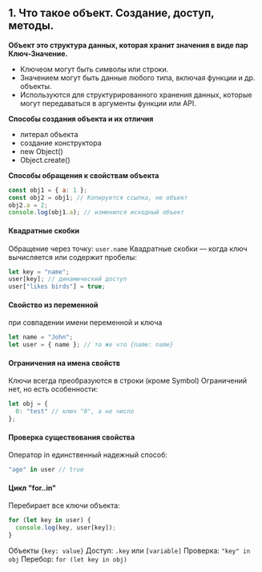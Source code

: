 ## 1. Что такое объект. Создание, доступ, методы.


 **Объект это структура данных, которая хранит значения в виде пар Ключ-Значение.**
- Ключеом могут быть символы или строки.
- Значением могут быть данные любого типа, включая функции и др. объекты.
- Используются для структурированного хранения данных, которые могут передаваться в аргументы функции или API.


**Способы создания объекта и их отличия**
- литерал объекта
- создание конструктора
- new Object()
- Object.create()



**Способы обращения к свойствам объекта**

```javascript
const obj1 = { a: 1 };
const obj2 = obj1; // Копируется ссылка, не объект
obj2.a = 2;
console.log(obj1.a); // изменился исходный объект
```



#### **Квадратные скобки**
Обращение через точку: `user.name`
Квадратные скобки — когда ключ вычисляется или содержит пробелы:
  ```javascript
  let key = "name";
  user[key]; // динамический доступ
  user["likes birds"] = true;
  ```

#### **Свойство из переменной**
при совпадении имени переменной и ключа
  ```javascript
  let name = "John";
  let user = { name }; // то же что {name: name}
  ```

#### **Ограничения на имена свойств**
Ключи всегда преобразуются в строки (кроме Symbol)
Ограничений нет, но есть особенности:
  ```javascript
  let obj = {
    0: "test" // ключ "0", а не число
  };
  ```

#### **Проверка существования свойства**
Оператор in единственный надежный способ:
  ```javascript
  "age" in user // true
  ```


#### **Цикл "for..in"**
Перебирает все ключи объекта:
  ```javascript
  for (let key in user) {
    console.log(key, user[key]);
  }
  ```
Объекты `{key: value}`
Доступ: `.key` или `[variable]`
Проверка: `"key" in obj`
Перебор: `for (let key in obj)`